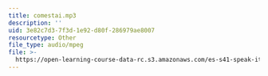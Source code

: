 ```yaml
---
title: comestai.mp3
description: ''
uid: 3e82c7d3-7f3d-1e92-d80f-286979ae8007
resourcetype: Other
file_type: audio/mpeg
file: >-
  https://open-learning-course-data-rc.s3.amazonaws.com/es-s41-speak-italian-with-your-mouth-full-spring-2012/3e82c7d37f3d1e92d80f286979ae8007_comestai.mp3
---
```

